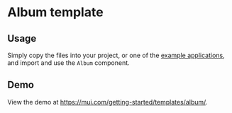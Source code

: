 # Album template

## Usage

Simply copy the files into your project, or one of the [example applications](https://github.com/mui-org/material-ui/tree/master/examples), and import and use the `Album` component.

## Demo

View the demo at https://mui.com/getting-started/templates/album/.

